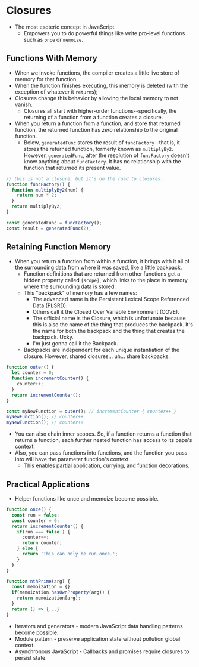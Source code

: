 # Closures

- The most esoteric concept in JavaScript.
  - Empowers you to do powerful things like write pro-level functions such as `once` or `memoize`.

## Functions With Memory

- When we invoke functions, the compiler creates a little live store of memory for that function.
- When the function finishes executing, this memory is deleted (with the exception of whatever it `return`s);
- Closures change this behavior by allowing the local memory to not vanish.
  - Closures all start with higher-order functions--specifically, the returning of a function from a function creates a closure.
- When you return a function from a function, and store that returned function, the returned function has _zero_ relationship to the original function.
  - Below, `generatedFunc` stores the result of `funcFactory`--that is, it stores the returned function, formerly known as `multiplyBy2`. However, `generatedFunc`, after the resolution of `funcFactory` doesn't know anything about `funcFactory`. It has no relationship with the function that returned its present value.

```js
// this is not a closure, but it's on the road to closures.
function funcFactory() {
  function multiplyBy2(num) {
    return num * 2;
  }
  return multiplyBy2;
}

const generatedFunc = funcFactory();
const result = generatedFunc(2);
```

## Retaining Function Memory

- When you return a function from within a function, it brings with it all of the surrounding data from where it was saved, like a little backpack.
  - Function definitions that are returned from other functions get a hidden property called `[scope]`, which links to the place in memory where the surrounding data is stored.
  - This "backpack" of memory has a few names:
    - The advanced name is the Persistent Lexical Scope Referenced Data (PLSRD).
    - Others call it the Closed Over Variable Environment (COVE).
    - The official name is the Closure, which is unfortunate because this is also the name of the thing that produces the backpack. It's the name for both the backpack and the thing that creates the backpack. Ucky.
    - I'm just gonna call it the Backpack.
  - Backpacks are independent for each unique instantiation of the closure. However, shared closures... uh... share backpacks.

```js
function outer() {
  let counter = 0;
  function incrementCounter() {
    counter++;
  }
  return incrementCounter();
}

const myNewFunction = outer(); // incrementCounter { counter++ }
myNewFunction(); // counter++
myNewFunction(); // counter++
```

- You can also chain inner scopes. So, if a function returns a function that returns a function, each further nested function has access to its papa's context.
- Also, you can pass functions into functions, and the function you pass into will have the parameter function's context.
  - This enables partial application, currying, and function decorations.

## Practical Applications

- Helper functions like once and memoize become possible.

```js
function once() {
  const run = false;
  const counter = 0;
  return incrementCounter() {
    if(run === false ) {
      counter++;
      return counter;
    } else {
      return 'This can only be run once.';
    }
  }
}

function nthPrime(arg) {
  const memoization = {}
  if(memoization.hasOwnProperty(arg)) {
    return memoization[arg];
  }
  return () => {...}
}
```

- Iterators and generators - modern JavaScript data handling patterns become possible.
- Module pattern - preserve application state without pollution global context.
- Asynchronous JavaScript - Callbacks and promises require closures to persist state.
